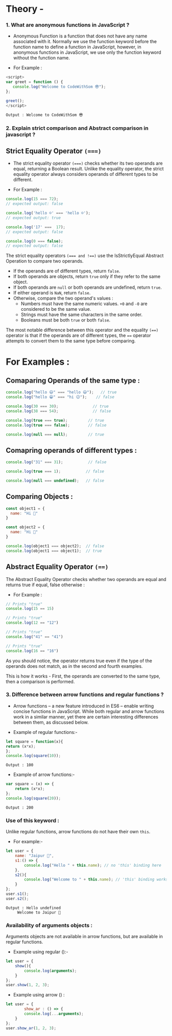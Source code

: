 # Theory -

### 1. What are anonymous functions in JavaScript ?

* Anonymous Function is a function that does not have any name associated with it. Normally we use the function keyword before the function name to define a function in JavaScript, however, in anonymous functions in JavaScript, we use only the function keyword without the function name.

 * For Example :
 ```js
 <script>
var greet = function () {
	console.log("Welcome to CodeWithSom 😎");
};

greet();
</script>

Output : Welcome to CodeWithSom 😎
```
### 2. Explain strict comparison and Abstract comparison in javascript ?

## Strict Equality Operator `(===)`

* The strict equality operator `(===)` checks whether its two operands are equal, returning a Boolean result. Unlike the equality operator, the strict equality operator always considers operands of different types to be different.

* For Example :
```js
console.log(15 === 72);
// expected output: false

console.log('hello ☺' === 'hello ☺');
// expected output: true

console.log('17' ===  17);
// expected output: false

console.log(0 === false);
// expected output: false
```

The strict equality operators `(=== and !==)` use the IsStrictlyEqual Abstract Operation to compare two operands.

* If the operands are of different types, return `false`.
* If both operands are objects, return `true` only if they refer to the same object.
* If both operands are `null` or both operands are undefined, return `true`.
* If either operand is `NaN`, return `false`.
* Otherwise, compare the two operand's values :
	* Numbers must have the same numeric values. `+0` and `-0` are considered to be the same value.
	* Strings must have the same characters in the same order.
	* Booleans must be both `true` or both `false`.
	
The most notable difference between this operator and the equality `(==)` operator is that if the operands are of different types, the `==` operator attempts to convert them to the same type before comparing.

# For Examples :

## Comaparing Operands of the same type :
```js
console.log("hello 😃" === "hello 😃");   // true
console.log("hello 😁" === "hi 😉");    // false

console.log(30 === 30);               // true
console.log(38 === 54);               // false

console.log(true === true);         // true
console.log(true === false);        // false

console.log(null === null);         // true
```
## Comapring operands of different types :
```js
console.log("31" === 31);           // false

console.log(true === 1);           // false

console.log(null === undefined);   // false
```
## Comparing Objects :
```js
const object1 = {
  name: "Hi 🙂"
}

const object2 = {
  name: "Hi 🙂"
}

console.log(object1 === object2);  // false
console.log(object1 === object1);  // true
```
## Abstract Equality Operator `(==)`

The Abstract Equality Operator checks whether two operands are equal and returns true if equal, false otherwise :

* For Example :

```js
// Prints "true"
console.log(15 == 15)

// Prints "true"
console.log(12 == "12")

// Prints "true"
console.log("41" == "41")

// Prints "true"
console.log(16 == "16")
```
As you should notice, the operator returns true even if the type of the operands does not match, as in the second and fourth examples.

This is how it works - First, the operands are converted to the same type, then a comparison is performed.

### 3. Difference between arrow functions and regular functions ?

* Arrow functions – a new feature introduced in ES6 – enable writing concise functions in JavaScript. While both regular and arrow functions work in a similar manner, yet there are certain interesting differences between them, as discussed below.

* Example of regular functions:-
```js
let square = function(x){
return (x*x);
};
console.log(square(10));
```
```
Output : 100
```

* Example of arrow functions:-
```js
var square = (x) => {
	return (x*x);
};
console.log(square(20));
```
```
Output : 200
```
### Use of this keyword :

Unlike regular functions, arrow functions do not have their own `this`.

* For example:-
```js
let user = {
	name: "Jaipur 🙂",
	s1:() => {
		console.log("Hello " + this.name); // no 'this' binding here
	},
	s2(){	
		console.log("Welcome to " + this.name); // 'this' binding works here
	}
};
user.s1();
user.s2();
```

```
Output : Hello undefined
	 Welcome to Jaipur 🙂
```	 

### Availability of arguments objects :

Arguments objects are not available in arrow functions, but are available in regular functions.

* Example using regular ():-
```js
let user = {	
	show(){
		console.log(arguments);
	}
};
user.show(1, 2, 3);
```

* Example using arrow () :
```js
let user = {	
		show_ar : () => {
		console.log(...arguments);
	}
};
user.show_ar(1, 2, 3);
```
